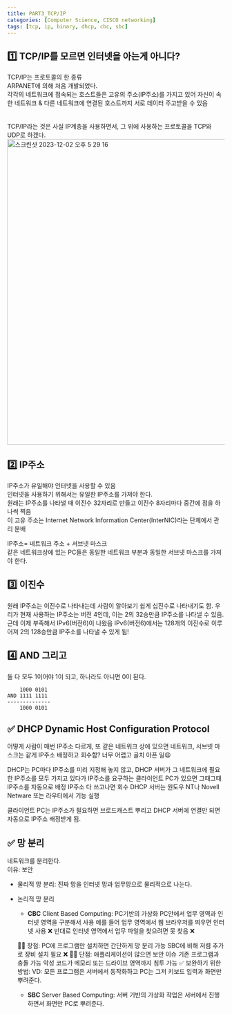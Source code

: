 ```yaml
---
title: PART3_TCP/IP
categories: [Computer Science, CISCO networking]
tags: [tcp, ip, binary, dhcp, cbc, sbc]
---
```


## 1️⃣ TCP/IP를 모르면 인터넷을 아는게 아니다?

TCP/IP는 프로토콜의 한 종류 <br>
ARPANET에 의해 처음 개발되었다. <br>
각각의 네트워크에 접속되는 호스트들은 고유의 주소(IP주소)를 가지고 있어 자신이 속한 네트워크 & 다른 네트워크에 연결된 호스트까지 서로 데이터 주고받을 수 있음 <br>
<br>
<br>
TCP/IP라는 것은 사실 IP계층을 사용하면서, 그 위에 사용하는 프로토콜을 TCP와 UDP로 하겠다.<br>
<img width="707" alt="스크린샷 2023-12-02 오후 5 29 16" src="https://github.com/soheeparklee/sc_project_carrotMkt_improved/assets/97790983/a8d35e36-6e27-4c45-bb14-f79b5b6cddd7">

## 2️⃣ IP주소

IP주소가 유일해야 인터넷을 사용할 수 있음 <br>
인터넷을 사용하기 위해서는 유일한 IP주소를 가져야 한다. <br>
원래는 IP주소를 나타낼 때 이진수 32자리로 만들고 이진수 8자리마다 중간에 점을 하나씩 찍음 <br>
이 고유 주소는 Internet Network Information Center(InterNIC)라는 단체에서 관리 분배 <br>

IP주소= 네트워크 주소 + 서브넷 마스크 <br>
같은 네트워크상에 있는 PC들은 동일한 네트워크 부분과 동일한 서브넷 마스크를 가져야 한다. <br>

## 3️⃣ 이진수

원래 IP주소는 이진수로 나타내는데 사람이 알아보기 쉽게 십진수로 나타내기도 함.
우리가 현재 사용하는 IP주소는 버전 4인데, 이는 2의 32승만큼 IP주소를 나타낼 수 있음.
근데 이제 부족해서 IPv6(버전6)이 나왔음
IPv6(버전6)에서는 128개의 이진수로 이루어져 2의 128승만큼 IP주소를 나타낼 수 있게 됨!

## 4️⃣ AND 그리고

둘 다 모두 1이어야 1이 되고, 하나라도 아니면 0이 된다.

```
    1000 0101
AND 1111 1111
--------------
    1000 0101
```

## ✅ DHCP Dynamic Host Configuration Protocol

어떻게 사람이 매번 IP주소 다르게, 또 같은 네트워크 상에 있으면 네트워크, 서브넷 마스크는 같게 IP주소 배정하고 회수함? 너무 어렵고 골치 아픈 일😩

DHCP는 PC마다 IP주소를 미리 지정해 놓지 않고,
DHCP 서버가 그 네트워크에 필요한 IP주소를 모두 가지고 있다가
IP주소를 요구하는 클라이언트 PC가 있으면 그때그때 IP주소를 자동으로 배정
IP주소 다 쓰고나면 회수
DHCP 서버는 원도우 NT나 Novell Netware 또는 라우터에서 기능 실행

클라이언트 PC는 IP주소가 필요하면 브로드캐스트 뿌리고 DHCP 서버에 연결만 되면 자동으로 IP주소 배정받게 됨.

## ✅ 망 분리

네트워크를 분리한다. <br>
이유: 보안 <br>

- 물리적 망 분리: 진짜 망을 인터넷 망과 업무망으로 물리적으로 나눈다. <br>
- 논리적 망 분리 <br>

  - **CBC** Client Based Computing:
    PC기반의 가상화
    PC안에서 업무 영역과 인터넷 영역을 구분해서 사용
    예를 들어 업무 영역에서 웹 브라우저를 띄우면 인터넷 사용 ❌
    반대로 인터넷 영역에서 업무 파일을 찾으려면 못 찾음 ❌

  👍🏻 장점: PC에 프로그램만 설치하면 간단하게 망 분리 가능
  SBC에 비해 저렴
  추가로 장비 설치 필요 ❌
  👎🏻 단점: 애플리케이션이 많으면 보안 이슈
  기존 프로그램과 충돌 가능
  악성 코드가 메모리 또는 드라이브 영역까지 침투 가능
  ✅ 보완하기 위한 방법:
  VD: 모든 프로그램은 서버에서 동작화하고 PC는 그저 키보드 입력과 화면만 뿌려준다.

  - **SBC** Server Based Computing:
    서버 기반의 가상화
    작업은 서버에서 진행하면서 화면만 PC로 뿌려준다.
